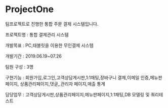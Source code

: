 # ProjectOne
팀프로젝트로 진행한 통합 주문 결제 시스템입니다.

프로젝트명 : 통합 결제관리 시스템

개발목표 : PC,태블릿을 이용한 무인결제 시스템

개발기간 : 2019.06.19~07.26

팀원 구성 : 3명

구현기능 : 회원가입,로그인,고객상담게시판,1:1채팅,장바구니 결제,이메일 인증,메뉴판페이지, 상품관리페이지,댓글,,관리자 페이지,매출 통계

담당업무 : 고객상담게시판,상품관리페이지,메뉴판페이지,1:1채팅,DB 모델링 및 쿼리테스트
